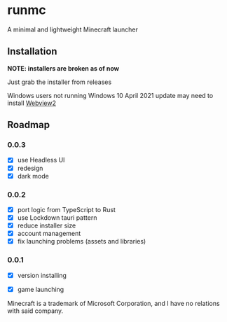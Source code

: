 # runmc

A minimal and lightweight Minecraft launcher

## Installation

**NOTE: installers are broken as of now**

Just grab the installer from releases

Windows users not running Windows 10 April 2021 update may need to install [Webview2](https://go.microsoft.com/fwlink/p/?LinkId=2124703)

## Roadmap

### 0.0.3
- [x] use Headless UI
- [x] redesign
- [x] dark mode

### 0.0.2

- [x] port logic from TypeScript to Rust
- [x] use Lockdown tauri pattern
- [x] reduce installer size
- [x] account management
- [x] fix launching problems (assets and libraries)

### 0.0.1

- [x] version installing
- [x] game launching


Minecraft is a trademark of Microsoft Corporation, and I have no relations with said company.
